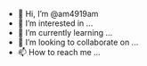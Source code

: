 - 👋 Hi, I’m @am4919am
- 👀 I’m interested in ...
- 🌱 I’m currently learning ...
- 💞️ I’m looking to collaborate on ...
- 📫 How to reach me ...

<!---
am4919am/am4919am is a ✨ special ✨ repository because its `README.md` (this file) appears on your GitHub profile.
You can click the Preview link to take a look at your changes.
--->
